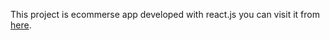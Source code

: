 This project is ecommerse app developed with react.js you can visit it from  [here](https://react-ecommerce-app-chi.vercel.app).
 